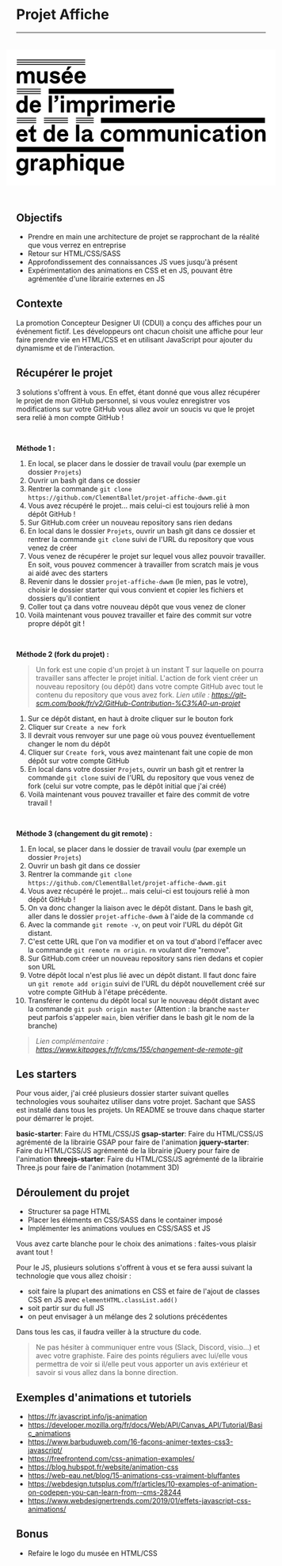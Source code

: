 # Projet Affiche
---

<style>
    img {
        background-color: white;
        padding: 20px;
        margin: 20px 0 20px 50%;
        transform: translateX(-50%);
    }
</style>

<img src="logo.svg">

## Objectifs

- Prendre en main une architecture de projet se rapprochant de la réalité que vous verrez en entreprise
- Retour sur HTML/CSS/SASS
- Approfondissement des connaissances JS vues jusqu'à présent
- Expérimentation des animations en CSS et en JS, pouvant être agrémentée d'une librairie externes en JS

## Contexte

La promotion Concepteur Designer UI (CDUI) a conçu des affiches pour un événement fictif. Les développeurs ont chacun choisit une affiche pour leur faire prendre vie en HTML/CSS et en utilisant JavaScript pour ajouter du dynamisme et de l'interaction.

## Récupérer le projet

3 solutions s'offrent à vous. 
En effet, étant donné que vous allez récupérer le projet de mon GitHub personnel, si vous voulez enregistrer vos modifications sur votre GitHub vous allez avoir un soucis vu que le projet sera relié à mon compte GitHub ! 

<br>

**Méthode 1 :**

1. En local, se placer dans le dossier de travail voulu (par exemple un dossier `Projets`)
2. Ouvrir un bash git dans ce dossier
3. Rentrer la commande `git clone https://github.com/ClementBallet/projet-affiche-dwwm.git`
4. Vous avez récupéré le projet... mais celui-ci est toujours relié à mon dépôt GitHub !
5. Sur GitHub.com créer un nouveau repository sans rien dedans
6. En local dans le dossier `Projets`, ouvrir un bash git dans ce dossier et rentrer la commande `git clone` suivi de l'URL du repository que vous venez de créer
7. Vous venez de récupérer le projet sur lequel vous allez pouvoir travailler. En soit, vous pouvez commencer à travailler from scratch mais je vous ai aidé avec des starters
8. Revenir dans le dossier `projet-affiche-dwwm` (le mien, pas le votre), choisir le dossier starter qui vous convient et copier les fichiers et dossiers qu'il contient
9. Coller tout ça dans votre nouveau dépôt que vous venez de cloner
10. Voilà maintenant vous pouvez travailler et faire des commit sur votre propre dépôt git !

<br>

**Méthode 2 (fork du projet) :**

> Un fork est une copie d'un projet à un instant T sur laquelle on pourra travailler sans affecter le projet initial. L'action de fork vient créer un nouveau repository (ou dépôt) dans votre compte GitHub avec tout le contenu du repository que vous avez fork.
> *Lien utile : https://git-scm.com/book/fr/v2/GitHub-Contribution-%C3%A0-un-projet*

1. Sur ce dépôt distant, en haut à droite cliquer sur le bouton fork
2. Cliquer sur `Create a new fork`
3. Il devrait vous renvoyer sur une page où vous pouvez éventuellement changer le nom du dépôt
4. Cliquer sur `Create fork`, vous avez maintenant fait une copie de mon dépôt sur votre compte GitHub
5. En local dans votre dossier `Projets`, ouvrir un bash git et rentrer la commande `git clone` suivi de l'URL du repository que vous venez de fork (celui sur votre compte, pas le dépôt initial que j'ai créé)
6. Voilà maintenant vous pouvez travailler et faire des commit de votre travail !

<br>

**Méthode 3 (changement du git remote) :**

1. En local, se placer dans le dossier de travail voulu (par exemple un dossier `Projets`)
2. Ouvrir un bash git dans ce dossier
3. Rentrer la commande `git clone https://github.com/ClementBallet/projet-affiche-dwwm.git`
4. Vous avez récupéré le projet... mais celui-ci est toujours relié à mon dépôt GitHub !
5. On va donc changer la liaison avec le dépôt distant. Dans le bash git, aller dans le dossier `projet-affiche-dwwm` à l'aide de la commande `cd`
6. Avec la commande `git remote -v`, on peut voir l'URL du dépôt Git distant. 
7. C'est cette URL que l'on va modifier et on va tout d'abord l'effacer avec la commande `git remote rm origin`. `rm` voulant dire "remove".
8. Sur GitHub.com créer un nouveau repository sans rien dedans et copier son URL
9. Votre dépôt local n'est plus lié avec un dépôt distant. Il faut donc faire un `git remote add origin` suivi de l'URL du dépôt nouvellement créé sur votre compte GitHub à l'étape précédente.
10. Transférer le contenu du dépôt local sur le nouveau dépôt distant avec la commande `git push origin master` (Attention : la branche `master` peut parfois s'appeler `main`, bien vérifier dans le bash git le nom de la branche)

> *Lien complémentaire : https://www.kitpages.fr/fr/cms/155/changement-de-remote-git*

## Les starters

Pour vous aider, j'ai créé plusieurs dossier starter suivant quelles technologies vous souhaitez utiliser dans votre projet.
Sachant que SASS est installé dans tous les projets.
Un README se trouve dans chaque starter pour démarrer le projet.

**basic-starter**: Faire du HTML/CSS/JS
**gsap-starter**: Faire du HTML/CSS/JS agrémenté de la librairie GSAP pour faire de l'animation
**jquery-starter**: Faire du HTML/CSS/JS agrémenté de la librairie jQuery pour faire de l'animation
**threejs-starter**: Faire du HTML/CSS/JS agrémenté de la librairie Three.js pour faire de l'animation (notamment 3D)

## Déroulement du projet

- Structurer sa page HTML
- Placer les éléments en CSS/SASS dans le container imposé
- Implémenter les animations voulues en CSS/SASS et JS

Vous avez carte blanche pour le choix des animations : faites-vous plaisir avant tout !

Pour le JS, plusieurs solutions s'offrent à vous et se fera aussi suivant la technologie que vous allez choisir : 
- soit faire la plupart des animations en CSS et faire de l'ajout de classes CSS en JS avec `elementHTML.classList.add()`
- soit partir sur du full JS
- on peut envisager à un mélange des 2 solutions précédentes

Dans tous les cas, il faudra veiller à la structure du code.

> Ne pas hésiter à communiquer entre vous (Slack, Discord, visio...) et avec votre graphiste. Faire des points réguliers avec lui/elle vous permettra de voir si il/elle peut vous apporter un avis extérieur et savoir si vous allez dans la bonne direction.

## Exemples d'animations et tutoriels

- https://fr.javascript.info/js-animation
- https://developer.mozilla.org/fr/docs/Web/API/Canvas_API/Tutorial/Basic_animations
- https://www.barbuduweb.com/16-facons-animer-textes-css3-javascript/
- https://freefrontend.com/css-animation-examples/
- https://blog.hubspot.fr/website/animation-css
- https://web-eau.net/blog/15-animations-css-vraiment-bluffantes
- https://webdesign.tutsplus.com/fr/articles/10-examples-of-animation-on-codepen-you-can-learn-from--cms-28244
- https://www.webdesignertrends.com/2019/01/effets-javascript-css-animations/

## Bonus

- Refaire le logo du musée en HTML/CSS